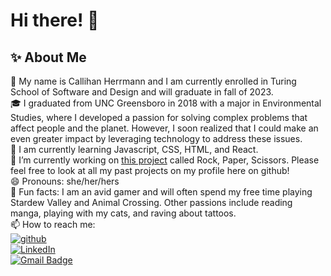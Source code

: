 # Hi there! 👋

## ✨ About Me

🪸 My name is Callihan Herrmann and I am currently enrolled in Turing School of Software and Design and will graduate in fall of 2023.  
🎓 I graduated from UNC Greensboro in 2018 with a major in Environmental Studies, where I developed a passion for solving complex problems that affect people and the planet. However, I soon realized that I could make an even greater impact by leveraging technology to address these issues.  
🧩 I am currently learning Javascript, CSS, HTML, and React.  
🔭 I’m currently working on [this project](https://caliham.github.io/rock-paper-scissors/) called Rock, Paper, Scissors. Please feel free to look at all my past projects on my profile here on github!  
😄 Pronouns: she/her/hers  
👾 Fun facts: I am an avid gamer and will often spend my free time playing Stardew Valley and Animal Crossing. Other passions include reading manga, playing with my cats, and raving about tattoos.  
📫 How to reach me:   
[![github](https://img.shields.io/badge/GitHub-000000?style=for-the-badge&logo=GitHub&logoColor=white)](https://github.com/CaliHam)  
[![LinkedIn](https://img.shields.io/badge/LinkedIn-0077B5?style=for-the-badge&logo=linkedin&logoColor=white)](https://www.linkedin.com/in/caliham/)  
[![Gmail Badge](https://img.shields.io/badge/-Gmail-c14438?style=flat-square&logo=Gmail&logoColor=white&link=mailto:youremail@gmail.com)](mailto:calliherrmann@gmail.com)  
<!-- To Include later:  
Achievements: Highlight any notable achievements or awards you've received, such as publications, presentations, or competitions you've won.
Goals: Talk about your career goals and what you hope to achieve in the future, as well as any specific projects or initiatives you're currently working on. -->
